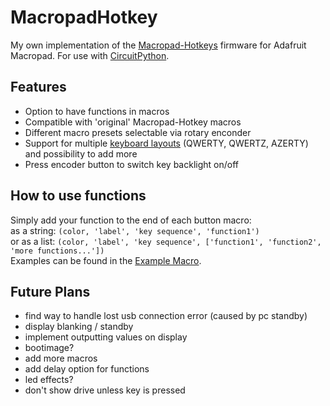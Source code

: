 # MacropadHotkey
My own implementation of the [Macropad-Hotkeys](https://learn.adafruit.com/macropad-hotkeys/overview) firmware for Adafruit Macropad.
For use with [CircuitPython](https://github.com/adafruit/circuitpython).

## Features
- Option to have functions in macros
- Compatible with 'original' Macropad-Hotkey macros
- Different macro presets selectable via rotary enconder
- Support for multiple [keyboard layouts](https://github.com/Neradoc/Circuitpython_Keyboard_Layouts) (QWERTY, QWERTZ, AZERTY) and possibility to add more
- Press encoder button to switch key backlight on/off

## How to use functions
  Simply add your function to the end of each button macro:  
  as a string:   `(color, 'label', 'key sequence', 'function1')`  
  or as a list:  `(color, 'label', 'key sequence', ['function1', 'function2', 'more functions...'])`  
  Examples can be found in the [Example Macro](https://github.com/Dinosaurier101/MacropadHotkey/blob/master/macros/example.py).

## Future Plans
- find way to handle lost usb connection error (caused by pc standby)
- display blanking / standby
- implement outputting values on display
- bootimage?
- add more macros
- add delay option for functions
- led effects?
- don't show drive unless key is pressed
